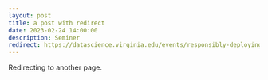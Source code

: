 ```yaml
---
layout: post
title: a post with redirect
date: 2023-02-24 14:00:00
description: Seminer
redirect: https://datascience.virginia.edu/events/responsibly-deploying-machine-learning-health/feb-24
---
```


Redirecting to another page.
